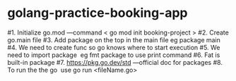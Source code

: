 # golang-practice-booking-app

#1. Initialize go.mod  —command < go mod init booking-project >
#2. Create go.main file
#3. Add package on the top in the main file eg package main
#4. We need to create func so go knows where to start execution 
#5. We need to import package  eg fmt package to use print command 
#6. Fat is built-in package
#7. https://pkg.go.dev/std —official doc for packages
#8. To run the the go  use go run <fileName.go>
